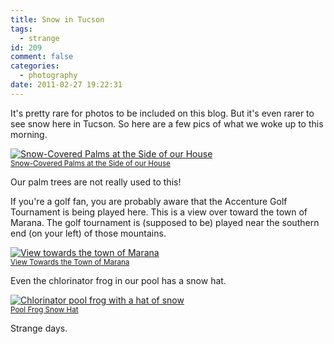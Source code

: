 ```yaml
---
title: Snow in Tucson
tags:
  - strange
id: 209
comment: false
categories:
  - photography
date: 2011-02-27 19:22:31
---
```


It's pretty rare for photos to be included on this blog. But it's even rarer to see snow here in Tucson. So here are a few pics of what we woke up to this morning.

[![Snow-Covered Palms at the Side of our House](https://github.com/clartaq/yo-dave/raw/master/images/2011-02-27-Snow-Covered-Palms-at-Side-of-House.jpg "Snow-Covered-Palms-at-Side-of-House")<br><small>Snow-Covered Palms at the Side of our House</small>](https://github.com/clartaq/yo-dave/raw/master/images/2011-02-27-Snow-Covered-Palms-at-Side-of-House.jpg)

Our palm trees are not really used to this!

If you're a golf fan, you are probably aware that the Accenture Golf Tournament is being played here. This is a view over toward the town of Marana. The golf tournament is (supposed to be) played near the southern end (on your left) of those mountains.

 [![View towards the town of Marana](https://github.com/clartaq/yo-dave/raw/master/images/2011-02-27-View-Towards-Marana.jpg "View-Towards-Marana")<br><small>View Towards the Town of Marana</small>](https://github.com/clartaq/yo-dave/raw/master/images/2011-02-27-View-Towards-Marana.jpg)

Even the chlorinator frog in our pool has a snow hat.

[![Chlorinator pool frog with a hat of snow](https://github.com/clartaq/yo-dave/raw/master/images/2011-02-27-Pool-Frog-Snow-Hat.jpg "Pool-Frog-Snow-Hat")<br><small>Pool Frog Snow Hat</small>](https://github.com/clartaq/yo-dave/raw/master/images/2011-02-27-Pool-Frog-Snow-Hat.jpg)

Strange days.